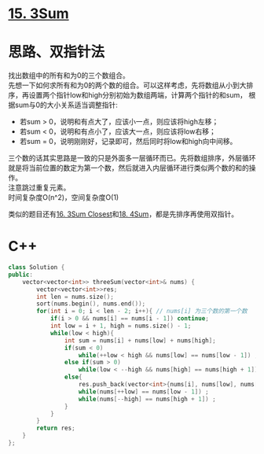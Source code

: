 # [15. 3Sum](https://leetcode.com/problems/3sum/)
# 思路、双指针法
找出数组中的所有和为0的三个数组合。  
先想一下如何求所有和为0的两个数的组合。可以这样考虑，先将数组从小到大排序，再设置两个指针low和high分别初始为数组两端，计算两个指针的和sum，
根据sum与0的大小关系适当调整指针:
* 若sum > 0，说明和有点大了，应该小一点，则应该将high左移；
* 若sum < 0，说明和有点小了，应该大一点，则应该将low右移；
* 若sum = 0，说明刚刚好，记录即可，然后同时将low和high向中间移。

三个数的话其实思路是一致的只是外面多一层循环而已。先将数组排序，外层循环就是将当前位置的数定为第一个数，然后就进入内层循环进行类似两个数的和的操作。   
注意跳过重复元素。   
时间复杂度O(n^2)，空间复杂度O(1)

类似的题目还有[16. 3Sum Closest](https://leetcode.com/problems/3sum-closest/)和[18. 4Sum](https://leetcode.com/problems/4sum/)，都是先排序再使用双指针。


# C++
``` C++
class Solution {
public:
    vector<vector<int>> threeSum(vector<int>& nums) {
        vector<vector<int>>res;
        int len = nums.size();
        sort(nums.begin(), nums.end());
        for(int i = 0; i < len - 2; i++){ // nums[i] 为三个数的第一个数
            if(i > 0 && nums[i] == nums[i - 1]) continue;
            int low = i + 1, high = nums.size() - 1;
            while(low < high){
                int sum = nums[i] + nums[low] + nums[high];
                if(sum < 0) 
                    while(++low < high && nums[low] == nums[low - 1]) ; // 不断右移low指针
                else if(sum > 0) 
                    while(low < --high && nums[high] == nums[high + 1]) ; // 不断左移high指针
                else{
                    res.push_back(vector<int>{nums[i], nums[low], nums[high]});
                    while(nums[++low] == nums[low - 1]) ;
                    while(nums[--high] == nums[high + 1]) ;
                }
            }
        }
        return res;
    }
};
```
